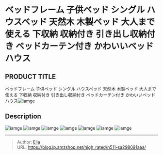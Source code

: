 # ベッドフレーム 子供ベッド シングル ハウスベッド 天然木 木製ベッド 大人まで使える 下収納 収納付き 引き出し収納付き ベッドカーテン付き かわいいベッド ハウス


## PRODUCT TITLE 

ベッドフレーム 子供ベッド シングル ハウスベッド 天然木 木製ベッド 大人まで使える 下収納 収納付き 引き出し収納付き ベッドカーテン付き かわいいベッド ハウス![iamge](nan)

## Description











![iamge](nan)
![iamge](nan)
![iamge](nan)
![iamge](nan)
![iamge](nan)
![iamge](nan)
![iamge](nan)


---

> Author: [Ella](https://blog.jp.amzshop.net/)  
> URL: https://blog.jp.amzshop.net/high_rated/n511-sa298091aaa/  

